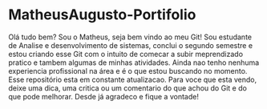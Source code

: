 # MatheusAugusto-Portifolio
Olá tudo bem? Sou o Matheus, seja bem vindo ao meu Git!
Sou estudante de Analise e desenvolvimento de sistemas, conclui o segundo semestre e estou criando esse Git com o intuito de comecar a subir meprendizado pratico e tambem algumas de minhas atividades.
Ainda nao tenho nenhuma experiencia profissional na área e é o que estou buscando no momento. 
Esse repositório esta em constante atualizacao.
Para voce que esta vendo, deixe uma dica, uma critica ou um comentario do que achou do Git e do que pode melhorar. 
Desde já agradeco e fique a vontade!
